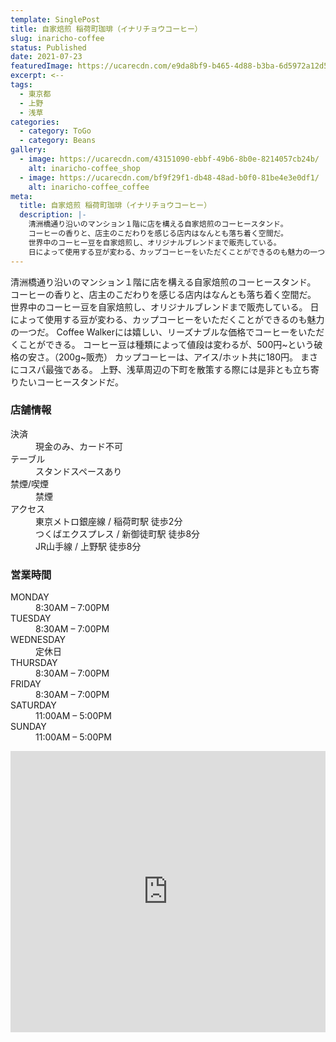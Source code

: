 ```yaml
---
template: SinglePost
title: 自家焙煎 稲荷町珈琲（イナリチョウコーヒー）
slug: inaricho-coffee
status: Published
date: 2021-07-23
featuredImage: https://ucarecdn.com/e9da8bf9-b465-4d88-b3ba-6d5972a12d5d/
excerpt: <--
tags:
  - 東京都
  - 上野
  - 浅草
categories:
  - category: ToGo
  - category: Beans
gallery:
  - image: https://ucarecdn.com/43151090-ebbf-49b6-8b0e-8214057cb24b/
    alt: inaricho-coffee_shop
  - image: https://ucarecdn.com/bf9f29f1-db48-48ad-b0f0-81be4e3e0df1/
    alt: inaricho-coffee_coffee
meta:
  title: 自家焙煎 稲荷町珈琲（イナリチョウコーヒー）
  description: |-
    清洲橋通り沿いのマンション１階に店を構える自家焙煎のコーヒースタンド。
    コーヒーの香りと、店主のこだわりを感じる店内はなんとも落ち着く空間だ。
    世界中のコーヒー豆を自家焙煎し、オリジナルブレンドまで販売している。
    日によって使用する豆が変わる、カップコーヒーをいただくことができるのも魅力の一つだ。
---
```

清洲橋通り沿いのマンション１階に店を構える自家焙煎のコーヒースタンド。
コーヒーの香りと、店主のこだわりを感じる店内はなんとも落ち着く空間だ。
世界中のコーヒー豆を自家焙煎し、オリジナルブレンドまで販売している。
日によって使用する豆が変わる、カップコーヒーをいただくことができるのも魅力の一つだ。
Coffee Walkerには嬉しい、リーズナブルな価格でコーヒーをいただくことができる。
コーヒー豆は種類によって値段は変わるが、500円\~という破格の安さ。（200g\~販売）
カップコーヒーは、アイス/ホット共に180円。
まさにコスパ最強である。
上野、浅草周辺の下町を散策する際には是非とも立ち寄りたいコーヒースタンドだ。

### 店舗情報

<dl id="info">

<dt>決済</dt>
<dd>現金のみ、カード不可</dd>
<dt>テーブル</dt>
<dd>スタンドスペースあり</dd>
<dt>禁煙/喫煙</dt>
<dd>禁煙</dd>
<dt>アクセス</dt>
<dd>東京メトロ銀座線 / 稲荷町駅 徒歩2分</dd>
<dd>つくばエクスプレス / 新御徒町駅 徒歩8分</dd>
<dd>JR山手線 / 上野駅 徒歩8分</dd>
</dl>

### 営業時間

<dl id="op_h">

<dt>MONDAY</dt>
<dd>8:30AM – 7:00PM</dd>
<dt>TUESDAY</dt>
<dd>8:30AM – 7:00PM</dd>
<dt>WEDNESDAY</dt>
<dd>定休日</dd>
<dt>THURSDAY</dt>
<dd>8:30AM – 7:00PM</dd>
<dt>FRIDAY</dt>
<dd>8:30AM – 7:00PM</dd>
<dt>SATURDAY</dt>
<dd>11:00AM – 5:00PM</dd>
<dt>SUNDAY</dt>
<dd>11:00AM – 5:00PM</dd>
</dl>


<iframe src="https://www.google.com/maps/embed?pb=!1m14!1m8!1m3!1d12958.302860801725!2d139.7828856!3d35.7120572!3m2!1i1024!2i768!4f13.1!3m3!1m2!1s0x0%3A0x536a146dbfe01d1b!2z6Ieq5a6254SZ54WOIOeou-iNt-eUuuePiOeQsg!5e0!3m2!1sja!2sjp!4v1595865209671!5m2!1sja!2sjp" width="100%" height="450" frameborder="0" style="border:0;" allowfullscreen="" aria-hidden="false" tabindex="0"></iframe>